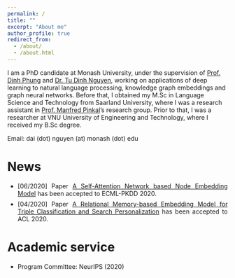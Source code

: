 ```yaml
---
permalink: /
title: ""
excerpt: "About me"
author_profile: true
redirect_from: 
  - /about/
  - /about.html
---
```

I am a PhD candidate at Monash University, under the supervision of [Prof. Dinh Phung](http://dinhphung.ml) and [Dr. Tu Dinh Nguyen](https://scholar.google.com/citations?hl=en&user=4hT6E04AAAAJ&view_op=list_works&sortby=pubdate), working on applications of deep learning to natural language processing, knowledge graph embeddings and graph neural networks. Before that, I obtained my M.Sc in Language Science and Technology from Saarland University, where I was a research assistant in [Prof. Manfred Pinkal](http://www.coli.uni-saarland.de/~pinkal/en/page.php)’s research group. Prior to that, I was a researcher at VNU University of Engineering and Technology, where I received my B.Sc degree.

Email: dai (dot) nguyen (at) monash (dot) edu

News
======

<ul>

<li style="margin-top:0.5em;text-align:justify"> 
  [06/2020] Paper <a href="https://arxiv.org/abs/2006.12100" target="_blank">A Self-Attention Network based Node Embedding Model</a> has been accepted to ECML-PKDD 2020.
</li>

<li style="margin-top:0.5em;text-align:justify"> 
  [04/2020] Paper <a href="https://arxiv.org/abs/1907.06080" target="_blank">A Relational Memory-based Embedding Model for Triple Classification and Search Personalization</a> has been accepted to ACL 2020.
</li>

</ul>

Academic service
======

<ul>

<li style="margin-top:0.5em;text-align:justify"> Program Committee: NeurIPS (2020)</li>

</ul>
